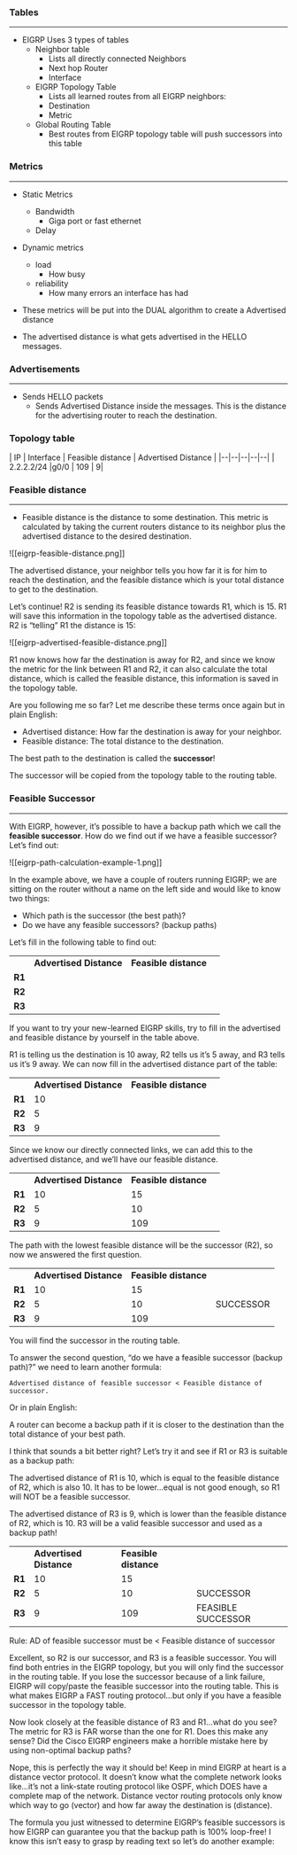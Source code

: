 ### Tables 
---
- EIGRP Uses 3 types of tables
	- Neighbor table
		- Lists all directly connected Neighbors
		- Next hop Router
		- Interface
	- EIGRP Topology Table
		- Lists all learned routes from all EIGRP neighbors:
		- Destination
		- Metric
	- Global Routing Table
		- Best routes from EIGRP topology table will push successors into this table

### Metrics
---
- Static Metrics
	- Bandwidth
		- Giga port or fast ethernet
	- Delay
- Dynamic metrics 
	- load 
		- How busy
	- reliability 
		- How many errors an interface has had

- These metrics will be put into the DUAL algorithm to create a Advertised distance
- The advertised distance is what gets advertised in the HELLO messages.


### Advertisements
----
- Sends HELLO packets
	- Sends Advertised Distance inside the messages. This is the distance for the advertising router to reach the destination.

### Topology table

| IP | Interface | Feasible distance | Advertised Distance |
|--|--|--|--|--|
| 2.2.2.2/24 |g0/0 | 109 | 9|


### Feasible distance
----
- Feasible distance is the distance to some destination. This metric is calculated by taking the current routers distance to its neighbor plus the advertised distance to the desired destination. 

![[eigrp-feasible-distance.png]]

The advertised distance, your neighbor tells you how far it is for him to reach the destination, and the feasible distance which is your total distance to get to the destination.

Let’s continue! R2 is sending its feasible distance towards R1, which is 15. R1 will save this information in the topology table as the advertised distance. R2 is “telling” R1 the distance is 15:

![[eigrp-advertised-feasible-distance.png]]

R1 now knows how far the destination is away for R2, and since we know the metric for the link between R1 and R2, it can also calculate the total distance, which is called the feasible distance, this information is saved in the topology table.

Are you following me so far? Let me describe these terms once again but in plain English:

- Advertised distance: How far the destination is away for your neighbor.
- Feasible distance: The total distance to the destination.

The best path to the destination is called the **successor**!

The successor will be copied from the topology table to the routing table.


### Feasible Successor
----

With EIGRP, however, it’s possible to have a backup path which we call the **feasible successor**. How do we find out if we have a feasible successor? Let’s find out:

![[eigrp-path-calculation-example-1.png]]

In the example above, we have a couple of routers running EIGRP; we are sitting on the router without a name on the left side and would like to know two things:

- Which path is the successor (the best path)?
- Do we have any feasible successors? (backup paths)

Let’s fill in the following table to find out:

|   |   |   |   |
|---|---|---|---|
||**Advertised Distance**|**Feasible distance**||
|**R1**||||
|**R2**||||
|**R3**||||

If you want to try your new-learned EIGRP skills, try to fill in the advertised and feasible distance by yourself in the table above.

R1 is telling us the destination is 10 away, R2 tells us it’s 5 away, and R3 tells us it’s 9 away. We can now fill in the advertised distance part of the table:

|   |   |   |   |
|---|---|---|---|
||**Advertised Distance**|**Feasible distance**||
|**R1**|10|||
|**R2**|5|||
|**R3**|9|||

Since we know our directly connected links, we can add this to the advertised distance, and we’ll have our feasible distance.

|   |   |   |   |
|---|---|---|---|
||**Advertised Distance**|**Feasible distance**||
|**R1**|10|15||
|**R2**|5|10||
|**R3**|9|109||

The path with the lowest feasible distance will be the successor (R2), so now we answered the first question.

|   |   |   |   |
|---|---|---|---|
||**Advertised Distance**|**Feasible distance**||
|**R1**|10|15||
|**R2**|5|10|SUCCESSOR|
|**R3**|9|109||

You will find the successor in the routing table.

To answer the second question, “do we have a feasible successor (backup path)?” we need to learn another formula:

```
Advertised distance of feasible successor < Feasible distance of successor.
```

Or in plain English:

A router can become a backup path if it is closer to the destination than the total distance of your best path.

I think that sounds a bit better right? Let’s try it and see if R1 or R3 is suitable as a backup path:

The advertised distance of R1 is 10, which is equal to the feasible distance of R2, which is also 10. It has to be lower…equal is not good enough, so R1 will NOT be a feasible successor.

The advertised distance of R3 is 9, which is lower than the feasible distance of R2, which is 10. R3 will be a valid feasible successor and used as a backup path!

|   |   |   |   |
|---|---|---|---|
||**Advertised Distance**|**Feasible distance**||
|**R1**|10|15||
|**R2  <br>**|5|10|SUCCESSOR|
|**R3**|9|109|FEASIBLE SUCCESSOR|

Rule: AD of feasible successor must be < Feasible distance of successor

Excellent, so R2 is our successor, and R3 is a feasible successor. You will find both entries in the EIGRP topology, but you will only find the successor in the routing table. If you lose the successor because of a link failure, EIGRP will copy/paste the feasible successor into the routing table. This is what makes EIGRP a FAST routing protocol…but only if you have a feasible successor in the topology table.

Now look closely at the feasible distance of R3 and R1…what do you see? The metric for R3 is FAR worse than the one for R1. Does this make any sense? Did the Cisco EIGRP engineers make a horrible mistake here by using non-optimal backup paths?

Nope, this is perfectly the way it should be! Keep in mind EIGRP at heart is a distance vector protocol. It doesn’t know what the complete network looks like…it’s not a link-state routing protocol like OSPF, which DOES have a complete map of the network. Distance vector routing protocols only know which way to go (vector) and how far away the destination is (distance).

The formula you just witnessed to determine EIGRP’s feasible successors is how EIGRP can guarantee you that the backup path is 100% loop-free! I know this isn’t easy to grasp by reading text so let’s do another example: